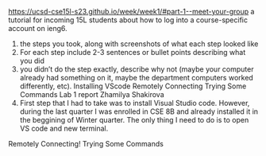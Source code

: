 https://ucsd-cse15l-s23.github.io/week/week1/#part-1--meet-your-group 
a tutorial for incoming 15L students about how to log into a course-specific account on ieng6. 
1) the steps you took, along with screenshots of what each step looked like
2) For each step include 2-3 sentences or bullet points describing what you did
3) you didn’t do the step exactly, describe why not (maybe your computer already had something on it, maybe the department computers worked differently, etc).
Installing VScode
Remotely Connecting
Trying Some Commands
       Lab 1 report Zhamilya Shakirova
1) First step that I had to take was to install Visual Studio code. However, during the last quarter I was enrolled in CSE 8B and already installed it in the beggining of Winter quarter. The only thing I need to do is to open VS code and new terminal.


Remotely Connecting!
Trying Some Commands
